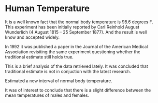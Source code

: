 # Human Temperature

It is a well known fact that the normal body temperature is 98.6 degrees F. This experiment has been initially reported by Carl Reinhold August Wunderlich (4 August 1815 – 25 September 1877). And the result is well know and accepted widely. 

In 1992 it was published a paper in the Journal of the American Medical Association revisiting the same experiment questioning whether the traditional estimate still holds true. 

This is a brief analysis of the data retrieved lately. It was concluded that traditional estimate is not in conjuction with the latest research. 

Estimated a new interval of normal body temperature.

It was of interest to conclude that there is a slight difference between the mean temperatures of males and females.
